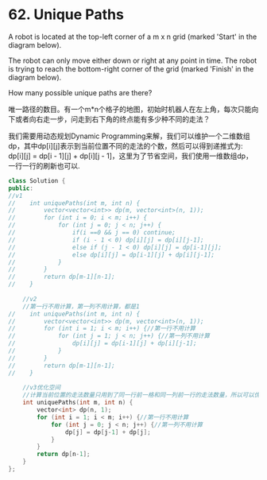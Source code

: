 # 62. Unique Paths
A robot is located at the top-left corner of a m x n grid (marked 'Start' in the diagram below).

The robot can only move either down or right at any point in time. The robot is trying to reach the bottom-right corner of the grid (marked 'Finish' in the diagram below).

How many possible unique paths are there?

唯一路径的数目。有一个m*n个格子的地图，初始时机器人在左上角，每次只能向下或者向右走一步，问走到右下角的终点能有多少种不同的走法？

我们需要用动态规划Dynamic Programming来解，我们可以维护一个二维数组dp，其中dp[i][j]表示到当前位置不同的走法的个数，然后可以得到递推式为: dp[i][j] = dp[i - 1][j] + dp[i][j - 1]，这里为了节省空间，我们使用一维数组dp，一行一行的刷新也可以.
```cpp
class Solution {
public:
//v1
//    int uniquePaths(int m, int n) {
//        vector<vector<int>> dp(m, vector<int>(n, 1));
//        for (int i = 0; i < m; i++) {
//            for (int j = 0; j < n; j++) {
//                if(i ==0 && j == 0) continue;
//                if (i - 1 < 0) dp[i][j] = dp[i][j-1];
//                else if (j - 1 < 0) dp[i][j] = dp[i-1][j];
//                else dp[i][j] = dp[i-1][j] + dp[i][j-1];
//            }
//        }
//        return dp[m-1][n-1];
//    }
    
    //v2
    //第一行不用计算，第一列不用计算，都是1
//    int uniquePaths(int m, int n) {
//        vector<vector<int>> dp(m, vector<int>(n, 1));
//        for (int i = 1; i < m; i++) {//第一行不用计算
//            for (int j = 1; j < n; j++) {//第一列不用计算
//                dp[i][j] = dp[i-1][j] + dp[i][j-1];
//            }
//        }
//        return dp[m-1][n-1];
//    }
    
    //v3优化空间
    //计算当前位置的走法数量只用到了同一行前一格和同一列前一行的走法数量，所以可以优化空间
    int uniquePaths(int m, int n) {
        vector<int> dp(n, 1);
        for (int i = 1; i < m; i++) {//第一行不用计算
            for (int j = 0; j < n; j++) {//第一列不用计算
                dp[j] = dp[j-1] + dp[j];
            }
        }
        return dp[n-1];
    }
};
```
